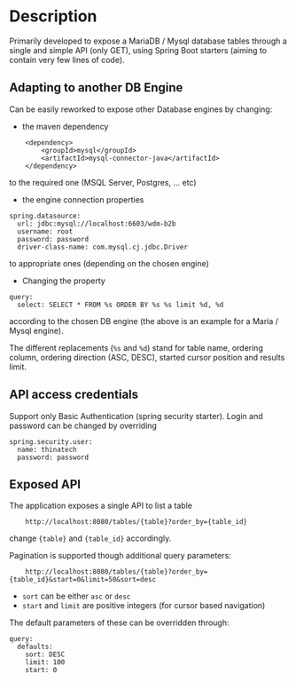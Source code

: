 # Description
Primarily developed to expose a MariaDB / Mysql database tables through a single and simple API (only GET),
using Spring Boot starters (aiming to contain very few lines of code).

## Adapting to another DB Engine
Can be easily reworked to expose other Database engines by changing:

* the maven dependency

```
    <dependency>
        <groupId>mysql</groupId>
        <artifactId>mysql-connector-java</artifactId>
    </dependency>
```
to the required one (MSQL Server, Postgres, ... etc)

* the engine connection properties

```
spring.datasource:
  url: jdbc:mysql://localhost:6603/wdm-b2b
  username: root
  password: password
  driver-class-name: com.mysql.cj.jdbc.Driver
``` 
to appropriate ones (depending on the chosen engine)

* Changing the property
```
query:
  select: SELECT * FROM %s ORDER BY %s %s limit %d, %d
```
according to the chosen DB engine (the above is an example for a Maria / Mysql engine).

The different replacements (`%s` and `%d`) stand for table name, ordering column, ordering direction (ASC, DESC), started cursor position
and results limit.
  

## API access credentials
Support only Basic Authentication (spring security starter). Login and password can be changed by overriding

```
spring.security.user:
  name: thinatech
  password: password
```

## Exposed API
The application exposes a single API to list a table
```
    http://localhost:8080/tables/{table}?order_by={table_id}
```
change `{table}` and `{table_id}` accordingly.

Pagination is supported though additional query parameters:
```
    http://localhost:8080/tables/{table}?order_by={table_id}&start=0&limit=50&sort=desc
```

* `sort` can be either `asc` or `desc`
* `start` and `limit` are positive integers (for cursor based navigation)

The default parameters of these can be overridden through:
```
query:
  defaults:
    sort: DESC
    limit: 100
    start: 0
``` 
